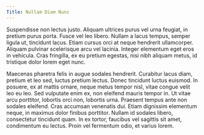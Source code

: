 ```yaml
---
Title: Nullam Diam Nunc
---
```


Suspendisse non lectus justo. Aliquam ultrices purus vel urna feugiat, in pretium purus porta. Fusce vel leo libero. Nullam a lacus tempus, semper ligula ut, tincidunt lacus. Etiam cursus orci at neque hendrerit ullamcorper. Aliquam pulvinar scelerisque arcu vel lacinia. Integer elementum eget eros in vehicula. Cras fringilla, ex eu pretium egestas, nisi nibh aliquam metus, id tristique dolor lorem eget nunc.

Maecenas pharetra felis in augue sodales hendrerit. Curabitur lacus diam, pretium et leo sed, luctus pretium lectus. Donec tincidunt luctus euismod. In posuere, ex at mattis ornare, neque metus tempor nisl, vitae congue velit leo eu leo. Sed vulputate enim ex, non eleifend mauris tempor in. Ut vitae arcu porttitor, lobortis orci non, lobortis urna. Praesent tempus ante non sodales eleifend. Cras accumsan venenatis dui. Etiam dignissim elementum neque, in maximus dolor finibus porttitor. Nullam id sodales libero, consectetur tincidunt quam. In ex tortor, faucibus vel sagittis sit amet, condimentum eu lectus. Proin vel fermentum odio, et varius lorem.
